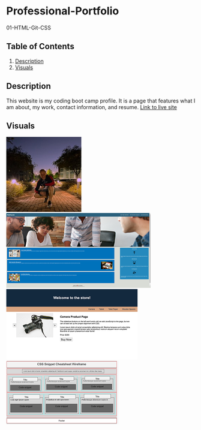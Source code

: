 # Professional-Portfolio

01-HTML-Git-CSS
## Table of Contents
1. [Description](#Description)
2. [Visuals](#visuals)

## Description
This website is my coding boot camp profile. It is a page that features what I am about, my work, contact information, and resume.
[Link to live site](https://theodoreshishkovskiy.github.io/Professional-Portfolio/)

## Visuals
![Profile Image](./assets/images/profile%20pic.jpg)
![Horizon Refactor Project](./assets/images/Horiseon1.png)
![Work1](./assets/images/01-product-page.png)
![Work2](./assets/images/01-wireframe-form-completed.png)